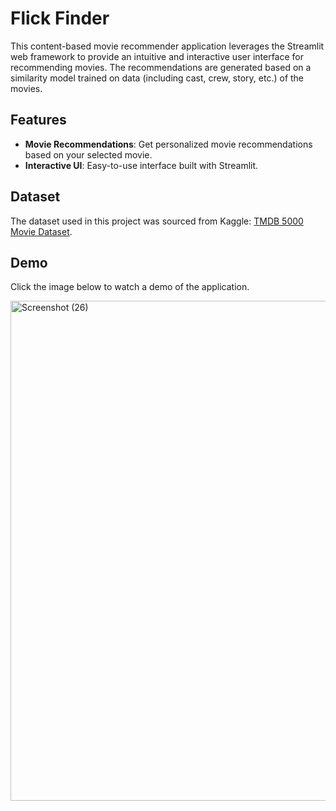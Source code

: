 # Flick Finder

This content-based movie recommender application leverages the Streamlit web framework to provide an intuitive and interactive user interface for recommending movies. The recommendations are generated based on a similarity model trained on data (including cast, crew, story, etc.) of the movies.

## Features

- **Movie Recommendations**: Get personalized movie recommendations based on your selected movie.
- **Interactive UI**: Easy-to-use interface built with Streamlit.

## Dataset

The dataset used in this project was sourced from Kaggle: [TMDB 5000 Movie Dataset](https://www.kaggle.com/datasets/tmdb/tmdb-movie-metadata).

## Demo

Click the image below to watch a demo of the application.

<a href="https://youtu.be/XSi9rQ5ePkE?si=yKYZr_VkhD3tc5xp">
  <img src="https://github.com/user-attachments/assets/2dea1498-abda-4b40-b363-70775297e6c8" alt="Screenshot (26)" width="800"/>
</a>
